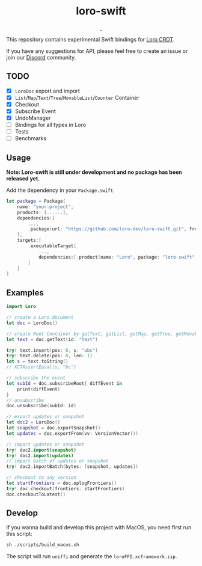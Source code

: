 <h1 align="center">loro-swift</h1>

<p align="center">
  <a aria-label="X" href="https://x.com/loro_dev" target="_blank">
    <img alt="" src="https://img.shields.io/badge/Twitter-black?style=for-the-badge&logo=Twitter">
  </a>
  <a aria-label="Discord-Link" href="https://discord.gg/tUsBSVfqzf" target="_blank">
    <img alt="" src="https://img.shields.io/badge/Discord-black?style=for-the-badge&logo=discord">
  </a>
</p>

This repository contains experimental Swift bindings for [Loro CRDT](https://github.com/loro-dev/loro).

If you have any suggestions for API, please feel free to create an issue or join our [Discord](https://discord.gg/tUsBSVfqzf) community.

## TODO

- [x] `LoroDoc` export and import
- [x] `List`/`Map`/`Text`/`Tree`/`MovableList`/`Counter` Container
- [x] Checkout
- [x] Subscribe Event
- [x] UndoManager
- [ ] Bindings for all types in Loro
- [ ] Tests
- [ ] Benchmarks

## Usage

**Note: Loro-swift is still under development and no package has been released yet.**

Add the dependency in your `Package.swift`.

```swift
let package = Package(
    name: "your-project",
    products: [......],
    dependencies:[
        ...,
        .package(url: "https://github.com/loro-dev/loro-swift.git", from: "0.16.2")
    ],
    targets:[
        .executableTarget(
            ...,
            dependencies:[.product(name: "Loro", package: "loro-swift")],
        )
    ]
)

```

## Examples

```swift
import Loro

// create a Loro document
let doc = LoroDoc()

// create Root Container by getText, getList, getMap, getTree, getMovableList, getCounter
let text = doc.getText(id: "text")

try! text.insert(pos: 0, s: "abc")
try! text.delete(pos: 0, len: 1)
let s = text.toString()
// XCTAssertEqual(s, "bc")

// subscribe the event
let subId = doc.subscribeRoot{ diffEvent in
    print(diffEvent)
}
// unsubscribe
doc.unsubscribe(subId: id)

// export updates or snapshot
let doc2 = LoroDoc()
let snapshot = doc.exportSnapshot()
let updates = doc.exportFrom(vv: VersionVector())

// import updates or snapshot
try! doc2.import(snapshot)
try! doc2.import(updates)
// import batch of updates or snapshot
try! doc2.importBatch(bytes: [snapshot, updates])

// checkout to any version
let startFrontiers = doc.oplogFrontiers()
try! doc.checkout(frontiers: startFrontiers)
doc.checkoutToLatest()
```

## Develop

If you wanna build and develop this project with MacOS, you need first run this script:

```bash
sh ./scripts/build_macos.sh
```

The script will run `uniffi` and generate the `loroFFI.xcframework.zip`.
